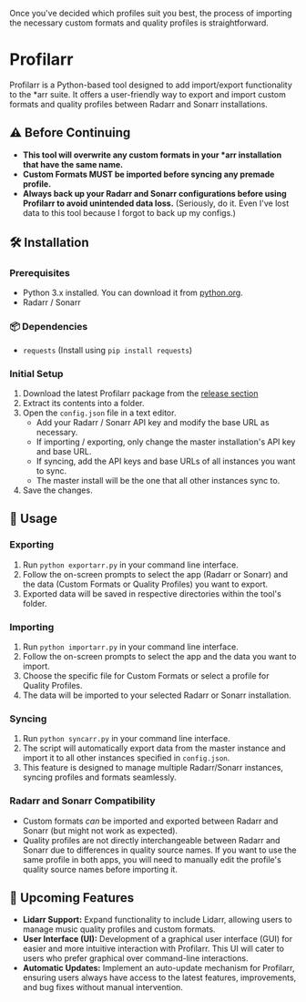 Once you've decided which profiles suit you best, the process of importing the necessary custom formats and quality profiles is straightforward.

# Profilarr

Profilarr is a Python-based tool designed to add import/export functionality to the \*arr suite. It offers a user-friendly way to export and import custom formats and quality profiles between Radarr and Sonarr installations.

## ⚠️ Before Continuing

- **This tool will overwrite any custom formats in your \*arr installation that have the same name.**
- **Custom Formats MUST be imported before syncing any premade profile.**
- **Always back up your Radarr and Sonarr configurations before using Profilarr to avoid unintended data loss.** (Seriously, do it. Even I've lost data to this tool because I forgot to back up my configs.)

## 🛠️ Installation

### Prerequisites

- Python 3.x installed. You can download it from [python.org](https://www.python.org/downloads/).
- Radarr / Sonarr

### 📦 Dependencies

- `requests` (Install using `pip install requests`)

### Initial Setup

1. Download the latest Profilarr package from the [release section](https://github.com/santiagosayshey/Profilarr/releases)
2. Extract its contents into a folder.
3. Open the `config.json` file in a text editor.
   - Add your Radarr / Sonarr API key and modify the base URL as necessary.
   - If importing / exporting, only change the master installation's API key and base URL.
   - If syncing, add the API keys and base URLs of all instances you want to sync.
   - The master install will be the one that all other instances sync to.
4. Save the changes.

## 🚀 Usage

### Exporting

1. Run `python exportarr.py` in your command line interface.
2. Follow the on-screen prompts to select the app (Radarr or Sonarr) and the data (Custom Formats or Quality Profiles) you want to export.
3. Exported data will be saved in respective directories within the tool's folder.

### Importing

1. Run `python importarr.py` in your command line interface.
2. Follow the on-screen prompts to select the app and the data you want to import.
3. Choose the specific file for Custom Formats or select a profile for Quality Profiles.
4. The data will be imported to your selected Radarr or Sonarr installation.

### Syncing

1. Run `python syncarr.py` in your command line interface.
2. The script will automatically export data from the master instance and import it to all other instances specified in `config.json`.
3. This feature is designed to manage multiple Radarr/Sonarr instances, syncing profiles and formats seamlessly.

### Radarr and Sonarr Compatibility

- Custom formats _can_ be imported and exported between Radarr and Sonarr (but might not work as expected).
- Quality profiles are not directly interchangeable between Radarr and Sonarr due to differences in quality source names. If you want to use the same profile in both apps, you will need to manually edit the profile's quality source names before importing it.

## 🌟 Upcoming Features

- **Lidarr Support:** Expand functionality to include Lidarr, allowing users to manage music quality profiles and custom formats.
- **User Interface (UI):** Development of a graphical user interface (GUI) for easier and more intuitive interaction with Profilarr. This UI will cater to users who prefer graphical over command-line interactions.
- **Automatic Updates:** Implement an auto-update mechanism for Profilarr, ensuring users always have access to the latest features, improvements, and bug fixes without manual intervention.
